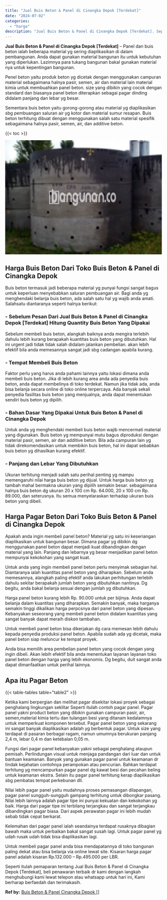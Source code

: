 ```yaml
---
title: "Jual Buis Beton & Panel di Cinangka Depok [Terdekat]"
date: "2024-07-02"
categories: 
  - "harga"
description: "Jual Buis Beton & Panel di Cinangka Depok [Terdekat]. Seperti itulah pemaparan tentang Jual Buis Beton & Panel di Cinangka Depok [Terdekat], beli penawaran..."
---
```


**Jual Buis Beton & Panel di Cinangka Depok \[Terdekat\]** – Panel dan buis beton ialah beberapa material yg sering diaplikasikan di dalam pembangunan. Anda dapat gunakan material bangunan itu untuk kebutuhan yang diperlukan. Lazimnya para tukang bangunan bakal gunakan material nya untuk kepentingan bangunan.

Penel beton yaitu produk beton yg dicetak dengan menggunakan campuran material sebagaimana halnya pasir, semen, air dan material lain material kimia untuk membuahkan panel beton. size yang dibikin yang cocok dengan standard dan biasanya panel beton diterapkan sebagai pagar dinding didalam panjang dan lebar yg besar.

Sementara buis beton yaitu gorong-gorong atau material yg diaplikasikan sbg pembuangan saluran air yg kotor dan material sumur resapan. Buis beton terhitung dibuat dengan menggunakan salah satu material spesifik sebagaimana halnya pasir, semen, air, dan additive beton.

{{< toc >}}

![Jual Buis Beton & Panel di Cinangka Depok [Terdekat]](/images/jual-panel-buis-beton-murah-24.png)

## Harga Buis Beton Dari Toko Buis Beton & Panel di Cinangka Depok

Buis beton termasuk jadi beberapa material yg punyai fungsi sangat bagus untuk keperluan menyebabkan saluran pembuangan air. Bagi anda yg menghendaki belanja buis beton, ada salah satu hal yg wajib anda amati. Salahsatu diantaranya seperti halnya berikut:

### \- Sebelum Pesan Dari Jual Buis Beton & Panel di Cinangka Depok \[Terdekat\] Hitung Quantity Buis Beton Yang Dipakai

Sebelum membeli buis beton, alangkah baiknya anda mengira terlebih dahulu lebih kurang berapakah kuantitas buis beton yang dibutuhkan. Hal ini urgent jadi tidak tidak salah didalam jalankan pembelian. akan lebih efektif bila anda memesannya sangat jadi sbg cadangan apabila kurang.

### \- Tempat Membeli Buis Beton

Faktor perlu yang harus anda pahami lainnya yaitu lokasi dimana anda membeli buis beton. Jika di lebih kurang area anda ada penyedia buis beton, anda dapat membelinya di toko terdekat. Namun jika tidak ada, anda bisa belanja secara online di toko online terpercaya. Ada banyak sekali penyedia fasilitas buis beton yang menjualnya, anda dapat menentukan sendiri buis beton yg dipilih.

### \- Bahan Dasar Yang Dipakai Untuk Buis Beton & Panel di Cinangka Depok

Untuk anda yg menghendaki membeli buis beton wajib mencermati material yang digunakan. Buis beton yg mempunyai mutu bagus diproduksi dengan material pasir, semen, air dan additive beton. Bila ada campuran lain yg tidak direkomendasikan untuk membikin buis beton, hal ini dapat sebabkan buis beton yg dihasilkan kurang efektif.

### \- Panjang dan Lebar Yang Dibutuhkan

Ukuran terhitung menjadi salah satu perihal penting yg mampu memengaruhi nilai harga buis beton yg dijual. Untuk harga buis beton yg tambah mahal bermakna ukuran yang dipilih semakin besar. sebagaimana halnya buis beton dg ukuran 20 x 100 cm Rp. 64.000, 20 x 100 cm Rp. 89.000, dan seterusnya. Itu semua menyelaraskan terhadap ukuran buis beton yang dibeli.

## Harga Pagar Beton Dari Toko Buis Beton & Panel di Cinangka Depok

Apakah anda ingin membeli panel beton? Material yg satu ini keseriangan diaplikasikan untuk bangunan besar. Dimana pagar yg dibikin dg menggunakan panel beton dapat menjadi kuat dibandingkan dengan material yang lain. Panjang dan lebarnya yg besar menjadikan panel beton mempunyai kekokohan yang sangat kuat.

Untuk anda yang ingin membeli panel beton perlu menyimak sebagian hal. Diantaranya ialah kuantitas panel beton yang diharapkan. Sebelum anda memesannya, alangkah paling efektif anda lakukan perhitungan terlebih dahulu sekitar berapakah jumlah beton yang dibutuhkan nantinya. Dg begitu, anda bakal belanja sesuai dengan jumlah yg dibutuhkan.

Harga panel beton kurang lebih Rp. 90.000 untuk per bijinya. Anda dapat belanja dalam kuantitas yang diharapkan. Semakin banyak, maka harganya semakin tinggi dikalikan harga perpcsnya dari panel beton yang dipesan. Kebanyakan seseorang yang membeli panel beton didalam kuantitas yang sangat banyak dapat meraih diskon tambahan.

Untuk membeli panel beton bisa dikerjakan dg cara memesan lebih dahulu kepada penyedia produksi panel beton. Apabila sudah ada yg dicetak, maka panel beton siap meluncur ke tempat proyek.

Anda bisa memilih area pembelian panel beton yang cocok dengan yang ingin dibeli. Akan lebih efektif bila anda menentukan layanan layanan toko panel beton dengan harga yang lebih ekonomis. Dg begitu, duit sangat anda dapat dimanfaatkan untuk perihal lainnya.

## Apa itu Pagar Beton

{{< table-tables table="table2" >}}

Ketika kami berpergian dan melihat pagar disekitar lokasi proyek sebagai penghalang lingkungan seklitar Seperti itulah contoh pagar panel. Pagar panel yakni product beton yang dibikin gunakan campuran pasir, air, semen,material kimia tertu dan tulangan besi yang ditanam kedalamnya untuk memperkuat komponen tersebut. Pagar panel beton yang sekarang ini sangat banyak diaplikasikan adalah yg berbentuk pagar. Untuk size yang terdapat di pasaran berbagai ragam, namun umumnya berukuran panjang 2,4 m, lebar 0,4 m dan ketebalan 0,05 m.

Fungsi dari pagar panel kebanyakan yakni sebagai penghalang ataupun pemisah. Perlindungan visual untuk menjaga pandangan dari luar dan untuk bantuan keamanan. Banyak yang gunakan pagar panel untuk keamanan dr tindak kejahatan contohnya perampokan atau pencurian. Bahkan terdapat terhitung yg mencampurkan pagar panel dg kawat besi dan pecahan beling untuk keamanan ekstra. Selain itu pagar panel terhitung kerap diaplikasikan sbg pembatas tempat perkebunan dll.

Nilai lebih pagar panel yaitu mudahnya proses pemasangan dilapangan, pagar panel sungguh-sungguh gampang terhitung untuk dibongkar pasang. Nilai lebih lainnya adalah pagar tipe ini punyai kekuatan dan kekokohan yg baik. Harga dari pagar tipe ini terbilang terjangkau dan sangat terjangkau dibandingkan pagar biasa. Dari aspek perawatan pagar ini lebih mudah sebab tidak cepat berkarat.

Kelemahan dari pagar panel ialah seandainya terdapat rusaknya dibagian bawah maka untuk perbaikan bakal sangat susah lagi. Untuk pagar panel yg udah rusak udah tidak bisa diaplikasikan lagi.

Untuk membeli pagar panel anda bisa mendapatannya di toko bangunan paling dekat atau bisa belanja via online lewat site. Kisaran harga pagar panel adalah kisaran Rp.132.000 – Rp.495.000 per LBR.

Seperti itulah pemaparan tentang Jual Buis Beton & Panel di Cinangka Depok \[Terdekat\], beli penawaran terbaik dr kami dengan langkah menghubungi kami lewat telepon atau whatsapp untuk hari ini, Kami berharap berfaedah dan terimakasih.

**Ref by:** [Buis Beton & Panel Cinangka Depok []](https://id.wikipedia.org/wiki/Buis)
